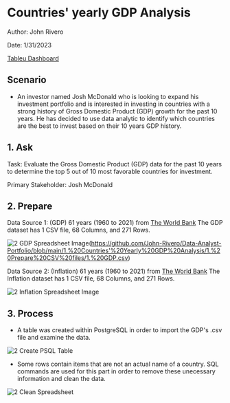 # Countries' yearly GDP Analysis

Author: John Rivero

Date: 1/31/2023

[Tableu Dashboard](https://public.tableau.com/app/profile/john.r6470/viz/CountriesYearlyGDP1960-2021/Dashboard1?publish=yes)


## Scenario

- An investor named Josh McDonald who is looking to expand his investment portfolio and is interested in investing in countries with a strong history of Gross Domestic Product (GDP) growth for the past 10 years. He has decided to use data analytic to identify which countries are the best to invest based on their 10 years GDP history.



## 1. Ask

 Task: Evaluate the Gross Domestic Product (GDP) data for the past 10 years to determine the top 5 out of 10 most favorable countries for investment.

 Primary Stakeholder: Josh McDonald


## 2. Prepare

Data Source 1: (GDP) 61 years (1960 to 2021) from [The World Bank](https://data.worldbank.org/indicator/NY.GDP.MKTP.CD)
               The GDP dataset has 1 CSV file, 68 Columns, and 271 Rows.
              
![2  GDP Spreadsheet Image](https://user-images.githubusercontent.com/81208412/219589204-fb67187a-70e5-4823-a29a-8165da4acaa7.jpg)(https://github.com/John-Rivero/Data-Analyst-Portfolio/blob/main/1.%20Countries'%20Yearly%20GDP%20Analysis/1.%20Prepare%20CSV%20files/1.%20GDP.csv)

              
Data Source 2: (Inflation) 61 years (1960 to 2021) from [The World Bank](https://data.worldbank.org/indicator/FP.CPI.TOTL.ZG)
               The Inflation dataset has 1 CSV file, 68 Columns, and 271 Rows.

![2  Inflation Spreadsheet Image](https://user-images.githubusercontent.com/81208412/219589224-48e4bad4-e664-418f-ade6-faea432308c3.jpg)


## 3. Process

- A table was created within PostgreSQL in order to import the GDP's .csv file and examine the data.

![2  Create PSQL Table](https://user-images.githubusercontent.com/81208412/215952472-fb835bc7-f317-4db5-be80-bbb07b0c0350.jpg)


- Some rows contain items that are not an actual name of a country.  SQL commands are used for this part in order to remove these unecessary information and clean the data.

![2  Clean Spreadsheet](https://user-images.githubusercontent.com/81208412/215950151-f5c9405f-4944-4e85-bfea-9d7a43e734b3.jpg)
